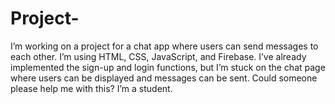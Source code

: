 # Project-
I’m working on a project for a chat app where users can send messages to each other. I’m using HTML, CSS, JavaScript, and Firebase. I’ve already implemented the sign-up and login functions, but I’m stuck on the chat page where users can be displayed and messages can be sent. Could someone please help me with this? I’m a student.
